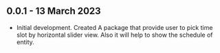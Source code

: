 ## 0.0.1 - 13 March 2023

* Initial development. Created A package that provide user to pick time slot by horizontal slider view. Also it will help to show the schedule of entity.
